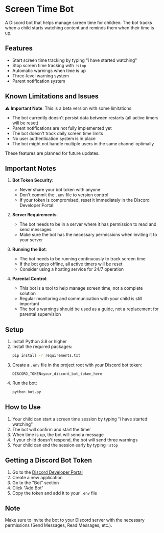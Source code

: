 # Screen Time Bot

A Discord bot that helps manage screen time for children. The bot tracks when a child starts watching content and reminds them when their time is up.



## Features

- Start screen time tracking by typing "i have started watching"
- Stop screen time tracking with `!stop`
- Automatic warnings when time is up
- Three-level warning system
- Parent notification system

## Known Limitations and Issues

⚠️ **Important Note**: This is a beta version with some limitations:
- The bot currently doesn't persist data between restarts (all active timers will be reset)
- Parent notifications are not fully implemented yet
- The bot doesn't track daily screen time limits
- No user authentication system is in place
- The bot might not handle multiple users in the same channel optimally

These features are planned for future updates.

## Important Notes

1. **Bot Token Security**:
   - Never share your bot token with anyone
   - Don't commit the `.env` file to version control
   - If your token is compromised, reset it immediately in the Discord Developer Portal

2. **Server Requirements**:
   - The bot needs to be in a server where it has permission to read and send messages
   - Make sure the bot has the necessary permissions when inviting it to your server

3. **Running the Bot**:
   - The bot needs to be running continuously to track screen time
   - If the bot goes offline, all active timers will be reset
   - Consider using a hosting service for 24/7 operation

4. **Parental Control**:
   - This bot is a tool to help manage screen time, not a complete solution
   - Regular monitoring and communication with your child is still important
   - The bot's warnings should be used as a guide, not a replacement for parental supervision

## Setup

1. Install Python 3.8 or higher
2. Install the required packages:
   ```bash
   pip install -r requirements.txt
   ```
3. Create a `.env` file in the project root with your Discord bot token:
   ```
   DISCORD_TOKEN=your_discord_bot_token_here
   ```
4. Run the bot:
   ```bash
   python bot.py
   ```

## How to Use

1. Your child can start a screen time session by typing "i have started watching"
2. The bot will confirm and start the timer
3. When time is up, the bot will send a message
4. If your child doesn't respond, the bot will send three warnings
5. Your child can end the session early by typing `!stop`

## Getting a Discord Bot Token

1. Go to the [Discord Developer Portal](https://discord.com/developers/applications)
2. Create a new application
3. Go to the "Bot" section
4. Click "Add Bot"
5. Copy the token and add it to your `.env` file

## Note

Make sure to invite the bot to your Discord server with the necessary permissions (Send Messages, Read Messages, etc.). 